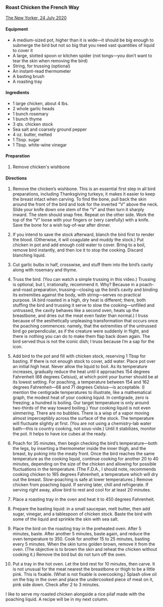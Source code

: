
### Roast Chicken the French Way  
[The New Yorker, 24 July 2020](https://www.newyorker.com/culture/kitchen-notes/perfecting-roast-chicken-the-french-way)  

#### Equipment  
* A medium-sized pot, higher than it is wide—it should be big enough to submerge the bird but not so big that you need vast quantities of liquid to cover it
* A large, slotted spoon or kitchen spider (not tongs—you don’t want to tear the skin when removing the bird)
* String, for trussing (optional)
* An instant-read thermometer
* A basting brush
* A roasting tray

#### Ingredients  
* 1 large chicken, about 4 lbs.
* 2 whole garlic heads
* 1 bunch rosemary
* 1 bunch thyme
* 3 qts. chicken stock
* Sea salt and coarsely ground pepper
* 4 oz. butter, melted
* 1 Tbsp. sugar
* 1 Tbsp. white-wine vinegar

#### Preparation  

1. Remove chicken's wishbone 

#### Directions
1. Remove the chicken’s wishbone. This is an essential first step in all bird preparations, including Thanksgiving turkeys; it makes it easier to keep the breast intact when carving. To find the bone, pull back the skin around the front of the bird and look for the inverted “V” above the neck. Slide your knife down one stem of the “V” and then turn it sharply inward. The stem should snap free. Repeat on the other side. Work the top of the “V” loose with your fingers or (very carefully) with a knife. Save the bone for a wish tug-of-war after dinner.

2. If you intend to save the stock afterward, blanch the bird first to render the blood. (Otherwise, it will coagulate and muddy the stock.) Put chicken in pot and add enough cold water to cover. Bring to a boil, remove bird instantly, and then ice it to stop the cooking. Discard blanching liquid.

3. Cut garlic bulbs in half, crosswise, and stuff them into the bird’s cavity along with rosemary and thyme.

4. Truss the bird. (You can watch a simple trussing in this video.) Trussing is optional, but I, irrationally, recommend it. Why? Because in a poach-and-roast preparation, trussing—closing up the bird’s cavity and binding its extremities against the body, with string—serves no practical purpose. (A bird roasted in a high, dry heat is different; there, both stuffing the bird and trussing it serve to slow the cooking—unfilled and untrussed, the cavity behaves like a second oven, heats up the breastbone, and dries out the meat even faster than normal.) I truss because of the aesthetically unpleasing transformation that occurs once the poaching commences: namely, that the extremities of the untrussed bird go perpendicular, as if the creature were suddenly in flight, and there is nothing you can do to make them flap back down again. The bird served thus is not the iconic dish; I truss because I’m a sap for the icon.

5. Add bird to the pot and fill with chicken stock, reserving 1 Tbsp for basting. If there is not enough stock to cover, add water. Place pot over an initial high heat. Never allow the liquid to boil. As its temperature increases, gradually reduce the heat until it approaches 154 degrees Fahrenheit (68 degrees Celsius), at which point your burner should be at its lowest setting. For poaching, a temperature between 154 and 162 degrees Fahrenheit—68 and 71 degrees Celsius—is acceptable. (I mention the centigrade temperatures to illustrate, like a mathematical graph, the modest heat of your cooking liquid. In centigrade, zero is freezing; a hundred is boiling. Our target temperature is only around two-thirds of the way toward boiling.) Your cooking liquid is not even simmering. There are no bubbles. There is a wisp of a vapor moving almost imperceptibly across the surface of the stock. The temperature will fluctuate slightly at first. (You are not using a chemistry-lab water bath—this is country cooking, not sous-vide.) Until it stabilizes, monitor the pot. It helps to have ice cubes at the ready.

6. Poach for 35 minutes, then begin checking the bird’s temperature—both the legs, by inserting a thermometer inside the inner thigh, and the breast, by poking into the meaty front. Once the bird reaches the same temperature as the cooking liquid, continue cooking for another 20 to 40 minutes, depending on the size of the chicken and allowing for possible fluctuations in the temperature. (The F.D.A., I should note, recommends cooking chicken to 165 degrees Fahrenheit, a temperature which will dry out the breast. Slow-poaching is safe at lower temperatures.) Remove chicken from poaching liquid. If serving later, chill and refrigerate. If serving right away, allow bird to rest and cool for at least 20 minutes.

7. Place a roasting tray in the oven and heat it to 450 degrees Fahrenheit.

8. Prepare the basting liquid: in a small saucepan, melt butter, then add sugar, vinegar, and a tablespoon of chicken stock. Baste the bird with some of the liquid and sprinkle the skin with sea salt.

9. Place the bird on the roasting tray in the preheated oven. After 5 minutes, baste. After another 5 minutes, baste again, and reduce the oven temperature to 350. Cook for another 15 to 25 minutes, basting every 5 minutes. When the skin turns golden brown, remove it from the oven. (The objective is to brown the skin and reheat the chicken without cooking it.) Remove the bird but do not turn off the oven.

10. Put a tray in the hot oven. Let the bird rest for 10 minutes, then carve. It is not unusual for the meat nearest the breastbone or thigh to be a little pink. This is fixable. (What is not fixable is overcooking.) Splash olive oil on the tray in the oven and place the undercooked piece of meat on it, pink side down. Check after 2 to 3 minutes.

I like to serve my roasted chicken alongside a rice pilaf made with the poaching liquid. A recipe will be in my next column.
